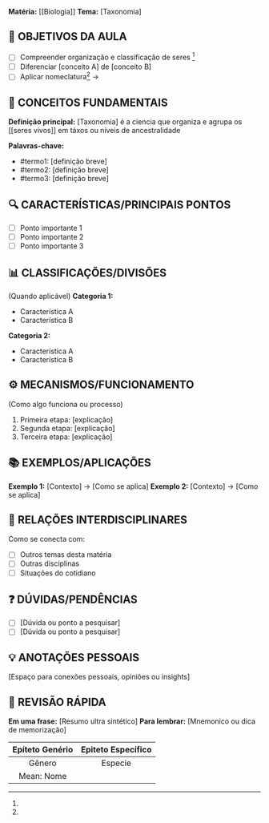 **Matéria:** [[Biologia]] **Tema:** [Taxonomia]

## 🎯 OBJETIVOS DA AULA
- [ ] Compreender organização e classificação de seres [^1]
- [ ] Diferenciar [conceito A] de [conceito B]
- [ ] Aplicar nomeclatura[^2]  → 
## 📖 CONCEITOS FUNDAMENTAIS
**Definição principal:**
[Taxonomia] é a ciencia que organiza e agrupa os [[seres vivos]] em táxos ou níveis de ancestralidade

**Palavras-chave:**
- #termo1: [definição breve]
- #termo2: [definição breve]
- #termo3: [definição breve]

## 🔍 CARACTERÍSTICAS/PRINCIPAIS PONTOS
- [ ] Ponto importante 1
- [ ] Ponto importante 2
- [ ] Ponto importante 3

## 📊 CLASSIFICAÇÕES/DIVISÕES
(Quando aplicável)
**Categoria 1:**
- Característica A
- Característica B

**Categoria 2:**
- Característica A
- Característica B

## ⚙️ MECANISMOS/FUNCIONAMENTO
(Como algo funciona ou processo)
1. Primeira etapa: [explicação]
2. Segunda etapa: [explicação]
3. Terceira etapa: [explicação]

## 📚 EXEMPLOS/APLICAÇÕES
**Exemplo 1:** [Contexto] → [Como se aplica]
**Exemplo 2:** [Contexto] → [Como se aplica]

## 🔗 RELAÇÕES INTERDISCIPLINARES
Como se conecta com:
- [ ] Outros temas desta matéria
- [ ] Outras disciplinas
- [ ] Situações do cotidiano

## ❓ DÚVIDAS/PENDÊNCIAS
- [ ] [Dúvida ou ponto a pesquisar]
- [ ] [Dúvida ou ponto a pesquisar]

## 💡 ANOTAÇÕES PESSOAIS
[Espaço para conexões pessoais, opiniões ou insights]

## 📌 REVISÃO RÁPIDA
**Em uma frase:** [Resumo ultra sintético]
**Para lembrar:** [Mnemonico ou dica de memorização]

[^1]: 

[^2]: 

| Epíteto Genério | Epiteto Específico |
| :-------------: | :----------------: |
|     Gênero      |      Especie       |
|   Mean: Nome    |                    |

